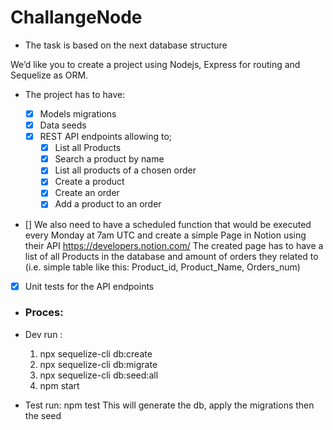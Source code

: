 # ChallangeNode

- The task is based on the next database structure

We’d like you to create a project using Nodejs, Express for routing and Sequelize as ORM.

- The project has to have:

  - [x] Models migrations
  - [x] Data seeds
  - [x] REST API endpoints allowing to;
    - [x] List all Products
    - [x] Search a product by name
    - [x] List all products of a chosen order
    - [x] Create a product
    - [x] Create an order
    - [x] Add a product to an order

- [] We also need to have a scheduled function that would be executed every Monday at 7am UTC and create a simple Page in Notion using their API https://developers.notion.com/
  The created page has to have a list of all Products in the database and amount of orders they related to (i.e. simple table like this: Product_id, Product_Name, Orders_num)

- [x] Unit tests for the API endpoints

- ### Proces:

- Dev run :

  1.  npx sequelize-cli db:create
  2.  npx sequelize-cli db:migrate
  3.  npx sequelize-cli db:seed:all
  4.  npm start

- Test run: npm test
  This will generate the db, apply the migrations then the seed
